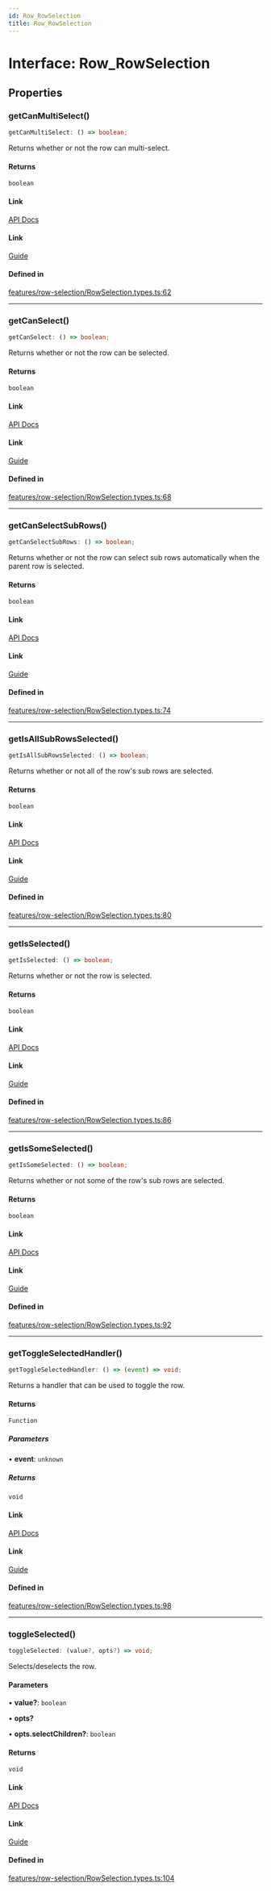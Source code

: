 ```yaml
---
id: Row_RowSelection
title: Row_RowSelection
---
```


# Interface: Row\_RowSelection

## Properties

### getCanMultiSelect()

```ts
getCanMultiSelect: () => boolean;
```

Returns whether or not the row can multi-select.

#### Returns

`boolean`

#### Link

[API Docs](https://tanstack.com/table/v8/docs/api/features/row-selection#getcanmultiselect)

#### Link

[Guide](https://tanstack.com/table/v8/docs/guide/row-selection)

#### Defined in

[features/row-selection/RowSelection.types.ts:62](https://github.com/TanStack/table/blob/main/packages/table-core/src/features/row-selection/RowSelection.types.ts#L62)

***

### getCanSelect()

```ts
getCanSelect: () => boolean;
```

Returns whether or not the row can be selected.

#### Returns

`boolean`

#### Link

[API Docs](https://tanstack.com/table/v8/docs/api/features/row-selection#getcanselect)

#### Link

[Guide](https://tanstack.com/table/v8/docs/guide/row-selection)

#### Defined in

[features/row-selection/RowSelection.types.ts:68](https://github.com/TanStack/table/blob/main/packages/table-core/src/features/row-selection/RowSelection.types.ts#L68)

***

### getCanSelectSubRows()

```ts
getCanSelectSubRows: () => boolean;
```

Returns whether or not the row can select sub rows automatically when the parent row is selected.

#### Returns

`boolean`

#### Link

[API Docs](https://tanstack.com/table/v8/docs/api/features/row-selection#getcanselectsubrows)

#### Link

[Guide](https://tanstack.com/table/v8/docs/guide/row-selection)

#### Defined in

[features/row-selection/RowSelection.types.ts:74](https://github.com/TanStack/table/blob/main/packages/table-core/src/features/row-selection/RowSelection.types.ts#L74)

***

### getIsAllSubRowsSelected()

```ts
getIsAllSubRowsSelected: () => boolean;
```

Returns whether or not all of the row's sub rows are selected.

#### Returns

`boolean`

#### Link

[API Docs](https://tanstack.com/table/v8/docs/api/features/row-selection#getisallsubrowsselected)

#### Link

[Guide](https://tanstack.com/table/v8/docs/guide/row-selection)

#### Defined in

[features/row-selection/RowSelection.types.ts:80](https://github.com/TanStack/table/blob/main/packages/table-core/src/features/row-selection/RowSelection.types.ts#L80)

***

### getIsSelected()

```ts
getIsSelected: () => boolean;
```

Returns whether or not the row is selected.

#### Returns

`boolean`

#### Link

[API Docs](https://tanstack.com/table/v8/docs/api/features/row-selection#getisselected)

#### Link

[Guide](https://tanstack.com/table/v8/docs/guide/row-selection)

#### Defined in

[features/row-selection/RowSelection.types.ts:86](https://github.com/TanStack/table/blob/main/packages/table-core/src/features/row-selection/RowSelection.types.ts#L86)

***

### getIsSomeSelected()

```ts
getIsSomeSelected: () => boolean;
```

Returns whether or not some of the row's sub rows are selected.

#### Returns

`boolean`

#### Link

[API Docs](https://tanstack.com/table/v8/docs/api/features/row-selection#getissomeselected)

#### Link

[Guide](https://tanstack.com/table/v8/docs/guide/row-selection)

#### Defined in

[features/row-selection/RowSelection.types.ts:92](https://github.com/TanStack/table/blob/main/packages/table-core/src/features/row-selection/RowSelection.types.ts#L92)

***

### getToggleSelectedHandler()

```ts
getToggleSelectedHandler: () => (event) => void;
```

Returns a handler that can be used to toggle the row.

#### Returns

`Function`

##### Parameters

• **event**: `unknown`

##### Returns

`void`

#### Link

[API Docs](https://tanstack.com/table/v8/docs/api/features/row-selection#gettoggleselectedhandler)

#### Link

[Guide](https://tanstack.com/table/v8/docs/guide/row-selection)

#### Defined in

[features/row-selection/RowSelection.types.ts:98](https://github.com/TanStack/table/blob/main/packages/table-core/src/features/row-selection/RowSelection.types.ts#L98)

***

### toggleSelected()

```ts
toggleSelected: (value?, opts?) => void;
```

Selects/deselects the row.

#### Parameters

• **value?**: `boolean`

• **opts?**

• **opts.selectChildren?**: `boolean`

#### Returns

`void`

#### Link

[API Docs](https://tanstack.com/table/v8/docs/api/features/row-selection#toggleselected)

#### Link

[Guide](https://tanstack.com/table/v8/docs/guide/row-selection)

#### Defined in

[features/row-selection/RowSelection.types.ts:104](https://github.com/TanStack/table/blob/main/packages/table-core/src/features/row-selection/RowSelection.types.ts#L104)
